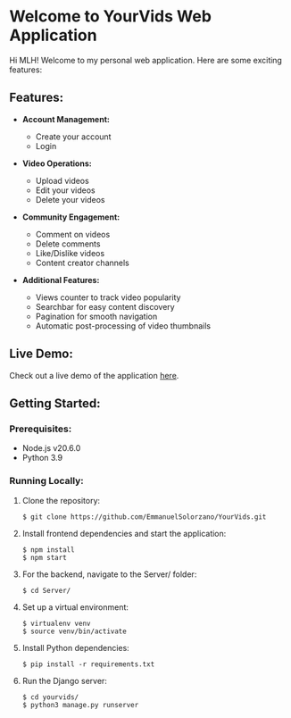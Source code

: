 
# Welcome to YourVids Web Application

Hi MLH! Welcome to my personal web application. Here are some exciting features:

## Features:
- **Account Management:**
  - Create your account
  - Login

- **Video Operations:**
  - Upload videos
  - Edit your videos
  - Delete your videos

- **Community Engagement:**
  - Comment on videos
  - Delete comments
  - Like/Dislike videos
  - Content creator channels

- **Additional Features:**
  - Views counter to track video popularity
  - Searchbar for easy content discovery
  - Pagination for smooth navigation
  - Automatic post-processing of video thumbnails

## Live Demo:
Check out a live demo of the application [here](https://YourVids.live).

## Getting Started:

### Prerequisites:
- Node.js v20.6.0
- Python 3.9

### Running Locally:

1. Clone the repository:
   ```
   $ git clone https://github.com/EmmanuelSolorzano/YourVids.git
   ```
2. Install frontend dependencies and start the application:
   ```
   $ npm install
   $ npm start
   ```
3. For the backend, navigate to the Server/ folder:
   ```
   $ cd Server/
   ```
4. Set up a virtual environment:
   ```
   $ virtualenv venv
   $ source venv/bin/activate
   ```
5. Install Python dependencies:
   ```
   $ pip install -r requirements.txt
   ```
6. Run the Django server:
   ```
   $ cd yourvids/
   $ python3 manage.py runserver
   ```
